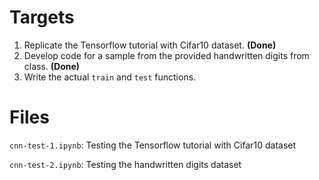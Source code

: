 # Targets
1. Replicate the Tensorflow tutorial with Cifar10 dataset. **(Done)**
2. Develop code for a sample from the provided handwritten digits from class. **(Done)**
3. Write the actual `train` and `test` functions.

# Files
`cnn-test-1.ipynb`: Testing the Tensorflow tutorial with Cifar10 dataset

`cnn-test-2.ipynb`: Testing the handwritten digits dataset
